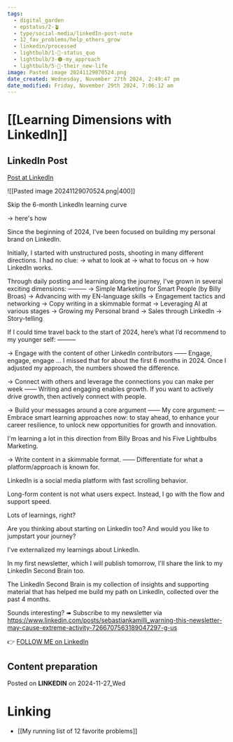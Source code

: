 ```yaml
---
tags:
  - digital_garden
  - epstatus/2-🪴
  - type/social-media/linkedIn-post-note
  - 12_fav_problems/help_others_grow
  - linkedin/processed
  - lightbulb/1-🔴-status_quo
  - lightbulb/3-🟠-my_approach
  - lightbulb/5-🔵-their_new-life
image: Pasted image 20241129070524.png
date_created: Wednesday, November 27th 2024, 2:49:47 pm
date_modified: Friday, November 29th 2024, 7:06:12 am
---
```

# [[Learning Dimensions with LinkedIn]]
## LinkedIn Post
[Post at LinkedIn](https://www.linkedin.com/posts/sebastiankamilli_skip-the-6-month-linkedin-learning-curve-activity-7267794422006788096-3P8X?utm_source=share&utm_medium=member_desktop)

![[Pasted image 20241129070524.png|400]]

Skip the 6-month LinkedIn learning curve

→ here's how

Since the beginning of 2024, 
I've been focused on building my personal brand on LinkedIn.

Initially, I started with unstructured posts, shooting in many different directions. 
I had no clue:
→ what to look at
→ what to focus on
→ how LinkedIn works.

Through daily posting and learning along the journey, 
I've grown in several exciting dimensions:
———
→ Simple Marketing for Smart People (by Billy Broas)
→ Advancing with my EN-language skills
→ Engagement tactics and networking
→ Copy writing in a skimmable format
→ Leveraging AI at various stages
→ Growing my Personal brand
→ Sales through LinkedIn 
→ Story-telling

If I could time travel back to the start of 2024, 
here’s what I’d recommend to my younger self:
———

→ Engage with the content of other LinkedIn contributors
——
Engage, engage, engage ... I missed that for about the first 6 months in 2024.
Once I adjusted my approach, the numbers showed the difference.

→ Connect with others and leverage the connections you can make per week 
——
Writing and engaging enables growth. 
If you want to actively drive growth, 
then actively connect with people.

→ Build your messages around a core argument
——
My core argument:
—
Embrace smart learning approaches now:
to stay ahead,
to enhance your career resilience,
to unlock new opportunities for growth and innovation.

I'm learning a lot in this direction from 
Billy Broas and his Five Lightbulbs Marketing.

→ Write content in a skimmable format. 
——
Differentiate for what a platform/approach is known for.

LinkedIn is a social media platform with fast scrolling behavior.

Long-form content is not what users expect.
Instead, I go with the flow and support speed.

Lots of learnings, right?

Are you thinking about starting on LinkedIn too? 
And would you like to jumpstart your journey?

I've externalized my learnings about LinkedIn. 

In my first newsletter, which I will publish tomorrow, 
I'll share the link to my LinkedIn Second Brain too.

The LinkedIn Second Brain is my collection of insights and supporting material that has helped me build my path on LinkedIn, collected over the past 4 months.

Sounds interesting?
➠ Subscribe to my newsletter via  https://www.linkedin.com/posts/sebastiankamilli_warning-this-newsletter-may-cause-extreme-activity-7266707563189047297-g-us

👉 [FOLLOW ME on LinkedIn](https://www.linkedin.com/comm/mynetwork/discovery-see-all?usecase=PEOPLE_FOLLOWS&followMember=sebastiankamilli)

## Content preparation

Posted on **LINKEDIN** on 2024-11-27_Wed
# Linking
+ [[My running list of 12 favorite problems]]